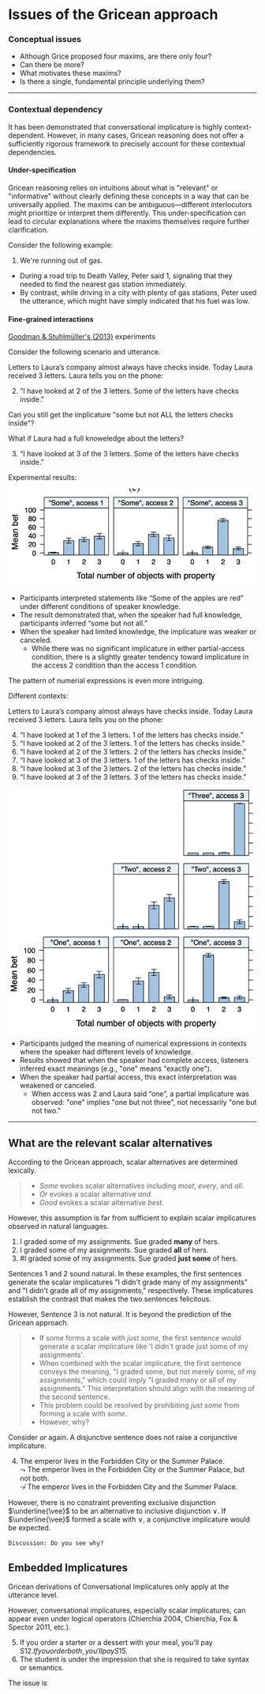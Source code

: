 # Issues of the Gricean approach


### Conceptual issues

- Although Grice proposed four maxims, are there only four?
- Can there be more?
- What motivates these maxims?
- Is there a single, fundamental principle underlying them?  

--- 

### Contextual dependency

It has been demonstrated that conversational implicature is highly context-dependent. However, in many cases, Gricean reasoning does not offer a sufficiently rigorous framework to precisely account for these contextual dependencies. 


#### Under-specification 
Gricean reasoning relies on intuitions about what is "relevant" or "informative" without clearly defining these concepts in a way that can be universally applied. The maxims can be ambiguous—different interlocutors might prioritize or interpret them differently. This under-specification can lead to circular explanations where the maxims themselves require further clarification. 

Consider the following example:

1. We're running out of gas.

- During a road trip to Death Valley, Peter said 1, signaling that they needed to find the nearest gas station immediately. 
- By contrast, while driving in a city with plenty of gas stations, Peter used the utterance, which might have simply indicated that his fuel was low.

#### Fine-grained interactions

[Goodman & Stuhlmüller's (2013)](https://onlinelibrary.wiley.com/doi/full/10.1111/tops.12007) experiments

Consider the following scenario and utterance. 

Letters to Laura’s company almost always have checks inside. Today Laura received 3 letters. Laura tells you on the phone: 

2. “I have looked at 2 of the 3 letters. Some of the letters have checks inside.”

Can you still get the implicature "some but not ALL the letters checks inside"? 

What if Laura had a full knoweledge about the letters? 

3. “I have looked at 3 of the 3 letters. Some of the letters have checks inside.”

Experimental results:

![Alt Text](https://github.com/haozeli-ling/Pragmatics/blob/main/GS_2013_1.png)

- Participants interpreted statements like “Some of the apples are red” under different conditions of speaker knowledge.
- The result demonstrated that, when the speaker had full knowledge, participants inferred “some but not all.”
- When the speaker had limited knowledge, the implicature was weaker or canceled.
  - While there was no significant implicature in either partial-access condition, there is a slightly greater tendency toward implicature in the access 2 condition than the access 1 condition. 

The pattern of numerial expressions is even more intriguing. 

Different contexts:

Letters to Laura’s company almost always have checks inside. Today Laura received 3 letters. Laura tells you on the phone: 

4. “I have looked at 1 of the 3 letters. 1 of the letters has checks inside.”
5. “I have looked at 2 of the 3 letters. 1 of the letters has checks inside.”
6. “I have looked at 2 of the 3 letters. 2 of the letters has checks inside.”
7. “I have looked at 3 of the 3 letters. 1 of the letters has checks inside.”
8. “I have looked at 3 of the 3 letters. 2 of the letters has checks inside.”
9. “I have looked at 3 of the 3 letters. 3 of the letters has checks inside.”

![Alt Text](https://github.com/haozeli-ling/Pragmatics/blob/main/GS_2013_2.png)

- Participants judged the meaning of numerical expressions in contexts where the speaker had different levels of knowledge.
- Results showed that when the speaker had complete access, listeners inferred exact meanings (e.g., "one" means "exactly one").
- When the speaker had partial access, this exact interpretation was weakened or canceled.
  - When access was 2 and Laura said “one”, a partial implicature was observed: "one" implies "one but not three", not necessarily "one but not two."
 
  

--- 

## What are the relevant scalar alternatives

According to the Gricean approach, scalar alternatives are determined lexically. 

> - *Some* evokes scalar alternatives including *most*, *every*, and *all*.
> - *Or* evokes a scalar alternative *and*.
> - *Good* evokes a scalar alternative *best*.

However, this assumption is far from sufficient to explain scalar implicatures observed in natural languages. 

1. I graded some of my assignments. Sue graded **many** of hers.
2. I graded some of my assignments. Sue graded **all** of hers.
3. #I graded some of my assignments. Sue graded **just some** of hers.  

Sentences 1 and 2 sound natural. In these examples, the first sentences generate the scalar implicatures "I didn't grade many of my assignments" and "I didn't grade all of my assignments," respectively. These implicatures establish the contrast that makes the two sentences felicitous.

However, Sentence 3 is not natural. It is beyond the prediction of the Gricean approach. 

> - If *some* forms a scale with *just some*, the first sentence would generate a scalar implicature like 'I didn't grade just some of my assignments'. <br>
> - When combined with the scalar implicature, the first sentence conveys the meaning, "I graded some, but not merely some, of my assignments," which could imply "I graded many or all of my assignments." This interpretation should align with the meaning of the second sentence.
> - This problem could be resolved by prohibiting *just some* from forming a scale with *some*.
> - However, why?  

Consider *or* again. A disjunctive sentence does not raise a conjunctive implicature. 

4. The emperor lives in the Forbidden City or the Summer Palace. <br>
   $\leadsto$ The emperor lives in the Forbidden City or the Summer Palace, but not both. <br>
   $\not\leadsto$ The emperor lives in the Forbidden City and the Summer Palace.
   
However, there is no constraint preventing exclusive disjunction $\underline{\vee}$ to be an alternative to inclusive disjunction $\vee$. If $\underline{\vee}$ formed a scale with $\vee$, a conjunctive implicature would be expected. 

```
Discussion: Do you see why?
``` 

## Embedded Implicatures

Gricean derivations of Conversational Implicatures only apply at the utterance level. 

However, conversational implicatures, especially scalar implicatures, can appear even under logical operators (Chierchia 2004, Chierchia, Fox & Spector 2011, etc.). 

5. If you order a starter or a dessert with your meal, you'll pay S$12. If you order both, you'll pay S$15.
6. The student is under the impression that she is required to take syntax or semantics.

The issue is 



